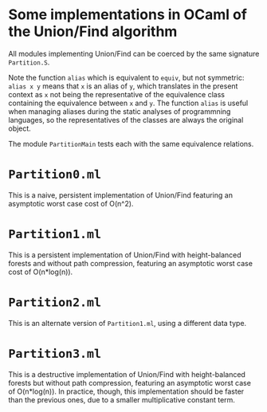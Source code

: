 # Some implementations in OCaml of the Union/Find algorithm

All modules implementing Union/Find can be coerced by the same
signature `Partition.S`.

Note the function `alias` which is equivalent to `equiv`, but not
symmetric: `alias x y` means that `x` is an alias of `y`, which
translates in the present context as `x` not being the representative
of the equivalence class containing the equivalence between `x` and
`y`. The function `alias` is useful when managing aliases during the
static analyses of programmning languages, so the representatives of
the classes are always the original object.

The module `PartitionMain` tests each with the same equivalence
relations.

# `Partition0.ml`

This is a naive, persistent implementation of Union/Find featuring an
asymptotic worst case cost of O(n^2).

# `Partition1.ml`

This is a persistent implementation of Union/Find with height-balanced
forests and without path compression, featuring an asymptotic worst
case cost of O(n*log(n)).

# `Partition2.ml`

This is an alternate version of `Partition1.ml`, using a different
data type.

# `Partition3.ml`

This is a destructive implementation of Union/Find with
height-balanced forests but without path compression, featuring an
asymptotic worst case of O(n*log(n)). In practice, though, this
implementation should be faster than the previous ones, due to a
smaller multiplicative constant term.

